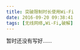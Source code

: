 ```yaml
---
title: 突破限制时长使用Wi-Fi
date: 2016-09-20 09:38:41
tags: [无线网络,Wi-Fi,破解]
---
```

暂时还没有写好……
<!-- more -->